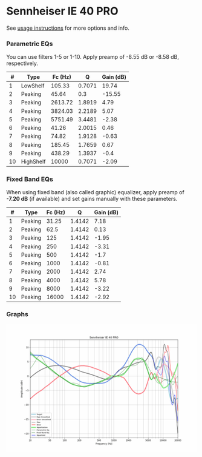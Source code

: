 # Sennheiser IE 40 PRO
See [usage instructions](https://github.com/jaakkopasanen/AutoEq#usage) for more options and info.

### Parametric EQs
You can use filters 1-5 or 1-10. Apply preamp of -8.55 dB or -8.58 dB, respectively.

|   # | Type      |   Fc (Hz) |      Q |   Gain (dB) |
|-----|-----------|-----------|--------|-------------|
|   1 | LowShelf  |    105.33 | 0.7071 |       19.74 |
|   2 | Peaking   |     45.64 | 0.3    |      -15.55 |
|   3 | Peaking   |   2613.72 | 1.8919 |        4.79 |
|   4 | Peaking   |   3824.03 | 2.2189 |        5.07 |
|   5 | Peaking   |   5751.49 | 3.4481 |       -2.38 |
|   6 | Peaking   |     41.26 | 2.0015 |        0.46 |
|   7 | Peaking   |     74.82 | 1.9128 |       -0.63 |
|   8 | Peaking   |    185.45 | 1.7659 |        0.67 |
|   9 | Peaking   |    438.29 | 1.3937 |       -0.4  |
|  10 | HighShelf |  10000    | 0.7071 |       -2.09 |

### Fixed Band EQs
When using fixed band (also called graphic) equalizer, apply preamp of **-7.20 dB** (if available) and set gains manually with these parameters.

|   # | Type    |   Fc (Hz) |      Q |   Gain (dB) |
|-----|---------|-----------|--------|-------------|
|   1 | Peaking |     31.25 | 1.4142 |        7.18 |
|   2 | Peaking |     62.5  | 1.4142 |        0.13 |
|   3 | Peaking |    125    | 1.4142 |       -1.95 |
|   4 | Peaking |    250    | 1.4142 |       -3.31 |
|   5 | Peaking |    500    | 1.4142 |       -1.7  |
|   6 | Peaking |   1000    | 1.4142 |       -0.81 |
|   7 | Peaking |   2000    | 1.4142 |        2.74 |
|   8 | Peaking |   4000    | 1.4142 |        5.78 |
|   9 | Peaking |   8000    | 1.4142 |       -3.22 |
|  10 | Peaking |  16000    | 1.4142 |       -2.92 |

### Graphs
![](./Sennheiser%20IE%2040%20PRO.png)
